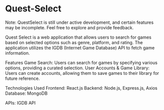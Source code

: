 # Quest-Select
Note:
QuestSelect is still under active development, and certain features may be incomplete. Feel free to explore and provide feedback.

Quest Select is a web application that allows users to search for games based on selected options such as genre, platform, and rating. 
The application utilizes the IGDB (Internet Game Database) API to fetch game information.

Features
Game Search: Users can search for games by specifying various options, providing a curated selection.
User Accounts & Game Library: Users can create accounts, allowing them to save games to their library for future reference. 

Technologies Used
Frontend: React.js
Backend: Node.js, Express.js, Axios
Database: MongoDB

APIs: IGDB API


